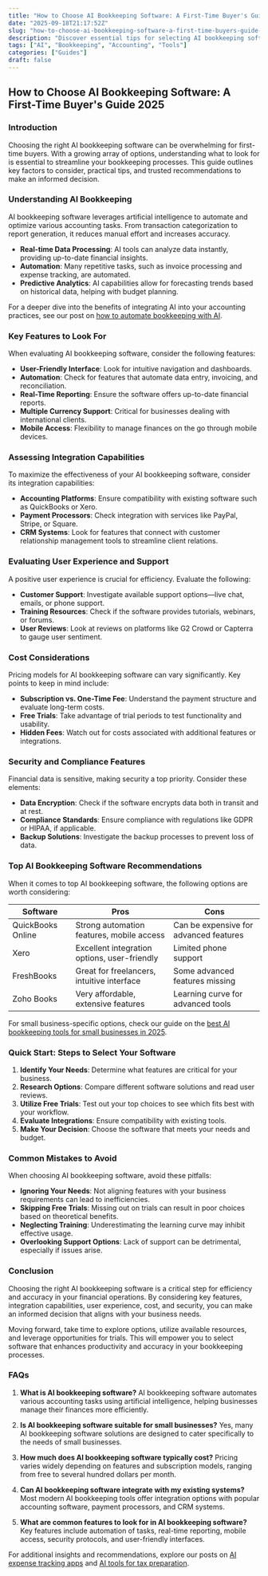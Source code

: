```yaml
---
title: "How to Choose AI Bookkeeping Software: A First-Time Buyer's Guide 2025"
date: "2025-09-18T21:17:52Z"
slug: "how-to-choose-ai-bookkeeping-software-a-first-time-buyers-guide-2025"
description: "Discover essential tips for selecting AI bookkeeping software to streamline your finances and improve efficiency. Make an informed choice today."
tags: ["AI", "Bookkeeping", "Accounting", "Tools"]
categories: ["Guides"]
draft: false
---
```


## How to Choose AI Bookkeeping Software: A First-Time Buyer's Guide 2025

### Introduction

Choosing the right AI bookkeeping software can be overwhelming for first-time buyers. With a growing array of options, understanding what to look for is essential to streamline your bookkeeping processes. This guide outlines key factors to consider, practical tips, and trusted recommendations to make an informed decision.

### Understanding AI Bookkeeping

AI bookkeeping software leverages artificial intelligence to automate and optimize various accounting tasks. From transaction categorization to report generation, it reduces manual effort and increases accuracy.

- **Real-time Data Processing**: AI tools can analyze data instantly, providing up-to-date financial insights.
- **Automation**: Many repetitive tasks, such as invoice processing and expense tracking, are automated.
- **Predictive Analytics**: AI capabilities allow for forecasting trends based on historical data, helping with budget planning.

For a deeper dive into the benefits of integrating AI into your accounting practices, see our post on [how to automate bookkeeping with AI](/posts/how-to-automate-bookkeeping-with-ai-quickbooks-receipt-ocr/).

### Key Features to Look For

When evaluating AI bookkeeping software, consider the following features:

- **User-Friendly Interface**: Look for intuitive navigation and dashboards.
- **Automation**: Check for features that automate data entry, invoicing, and reconciliation.
- **Real-Time Reporting**: Ensure the software offers up-to-date financial reports.
- **Multiple Currency Support**: Critical for businesses dealing with international clients.
- **Mobile Access**: Flexibility to manage finances on the go through mobile devices.

### Assessing Integration Capabilities

To maximize the effectiveness of your AI bookkeeping software, consider its integration capabilities:

- **Accounting Platforms**: Ensure compatibility with existing software such as QuickBooks or Xero.
- **Payment Processors**: Check integration with services like PayPal, Stripe, or Square.
- **CRM Systems**: Look for features that connect with customer relationship management tools to streamline client relations.

### Evaluating User Experience and Support

A positive user experience is crucial for efficiency. Evaluate the following:

- **Customer Support**: Investigate available support options—live chat, emails, or phone support.
- **Training Resources**: Check if the software provides tutorials, webinars, or forums.
- **User Reviews**: Look at reviews on platforms like G2 Crowd or Capterra to gauge user sentiment.

### Cost Considerations

Pricing models for AI bookkeeping software can vary significantly. Key points to keep in mind include:

- **Subscription vs. One-Time Fee**: Understand the payment structure and evaluate long-term costs.
- **Free Trials**: Take advantage of trial periods to test functionality and usability.
- **Hidden Fees**: Watch out for costs associated with additional features or integrations.

### Security and Compliance Features

Financial data is sensitive, making security a top priority. Consider these elements:

- **Data Encryption**: Check if the software encrypts data both in transit and at rest.
- **Compliance Standards**: Ensure compliance with regulations like GDPR or HIPAA, if applicable.
- **Backup Solutions**: Investigate the backup processes to prevent loss of data.

### Top AI Bookkeeping Software Recommendations

When it comes to top AI bookkeeping software, the following options are worth considering:

| Software         | Pros                                       | Cons                          |
|------------------|--------------------------------------------|-------------------------------|
| QuickBooks Online | Strong automation features, mobile access   | Can be expensive for advanced features |
| Xero              | Excellent integration options, user-friendly| Limited phone support         |
| FreshBooks        | Great for freelancers, intuitive interface | Some advanced features missing |
| Zoho Books        | Very affordable, extensive features       | Learning curve for advanced tools |

For small business-specific options, check our guide on the [best AI bookkeeping tools for small businesses in 2025](/posts/best-ai-bookkeeping-tools-for-small-businesses-2025/).

### Quick Start: Steps to Select Your Software

1. **Identify Your Needs**: Determine what features are critical for your business.
2. **Research Options**: Compare different software solutions and read user reviews.
3. **Utilize Free Trials**: Test out your top choices to see which fits best with your workflow.
4. **Evaluate Integrations**: Ensure compatibility with existing tools.
5. **Make Your Decision**: Choose the software that meets your needs and budget.

### Common Mistakes to Avoid

When choosing AI bookkeeping software, avoid these pitfalls:

- **Ignoring Your Needs**: Not aligning features with your business requirements can lead to inefficiencies.
- **Skipping Free Trials**: Missing out on trials can result in poor choices based on theoretical benefits.
- **Neglecting Training**: Underestimating the learning curve may inhibit effective usage.
- **Overlooking Support Options**: Lack of support can be detrimental, especially if issues arise.

### Conclusion

Choosing the right AI bookkeeping software is a critical step for efficiency and accuracy in your financial operations. By considering key features, integration capabilities, user experience, cost, and security, you can make an informed decision that aligns with your business needs. 

Moving forward, take time to explore options, utilize available resources, and leverage opportunities for trials. This will empower you to select software that enhances productivity and accuracy in your bookkeeping processes.

### FAQs

1. **What is AI bookkeeping software?**
   AI bookkeeping software automates various accounting tasks using artificial intelligence, helping businesses manage their finances more efficiently.

2. **Is AI bookkeeping software suitable for small businesses?**
   Yes, many AI bookkeeping software solutions are designed to cater specifically to the needs of small businesses.

3. **How much does AI bookkeeping software typically cost?**
   Pricing varies widely depending on features and subscription models, ranging from free to several hundred dollars per month.

4. **Can AI bookkeeping software integrate with my existing systems?**
   Most modern AI bookkeeping tools offer integration options with popular accounting software, payment processors, and CRM systems.

5. **What are common features to look for in AI bookkeeping software?**
   Key features include automation of tasks, real-time reporting, mobile access, security protocols, and user-friendly interfaces.

For additional insights and recommendations, explore our posts on [AI expense tracking apps](/posts/ai-expense-tracking-apps-compared-expensify-vs-zoho-vs-divvy/) and [AI tools for tax preparation](/posts/ai-tax-prep-tools-for-self-employed-in-2025/).

